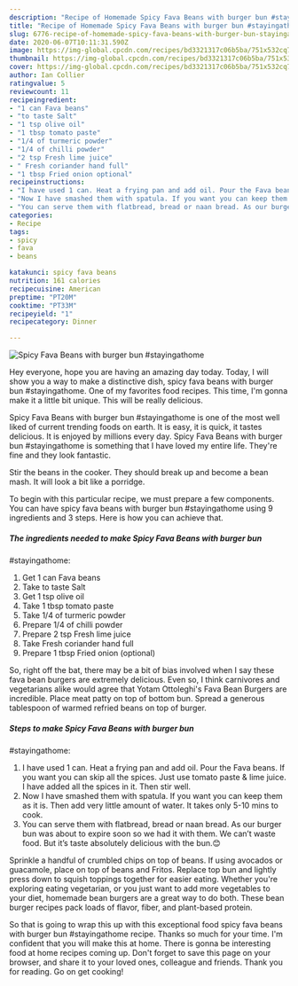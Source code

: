 ```yaml
---
description: "Recipe of Homemade Spicy Fava Beans with burger bun #stayingathome"
title: "Recipe of Homemade Spicy Fava Beans with burger bun #stayingathome"
slug: 6776-recipe-of-homemade-spicy-fava-beans-with-burger-bun-stayingathome
date: 2020-06-07T10:11:31.590Z
image: https://img-global.cpcdn.com/recipes/bd3321317c06b5ba/751x532cq70/spicy-fava-beans-with-burger-bun-stayingathome-recipe-main-photo.jpg
thumbnail: https://img-global.cpcdn.com/recipes/bd3321317c06b5ba/751x532cq70/spicy-fava-beans-with-burger-bun-stayingathome-recipe-main-photo.jpg
cover: https://img-global.cpcdn.com/recipes/bd3321317c06b5ba/751x532cq70/spicy-fava-beans-with-burger-bun-stayingathome-recipe-main-photo.jpg
author: Ian Collier
ratingvalue: 5
reviewcount: 11
recipeingredient:
- "1 can Fava beans"
- "to taste Salt"
- "1 tsp olive oil"
- "1 tbsp tomato paste"
- "1/4 of turmeric powder"
- "1/4 of chilli powder"
- "2 tsp Fresh lime juice"
- " Fresh coriander hand full"
- "1 tbsp Fried onion optional"
recipeinstructions:
- "I have used 1 can. Heat a frying pan and add oil. Pour the Fava beans. If you want you can skip all the spices. Just use tomato paste &amp; lime juice. I have added all the spices in it. Then stir well."
- "Now I have smashed them with spatula. If you want you can keep them as it is. Then add very little amount of water. It takes only 5-10 mins to cook."
- "You can serve them with flatbread, bread or naan bread. As our burger bun was about to expire soon so we had it with them. We can’t waste food. But it’s taste absolutely delicious with the bun.😊"
categories:
- Recipe
tags:
- spicy
- fava
- beans

katakunci: spicy fava beans 
nutrition: 161 calories
recipecuisine: American
preptime: "PT20M"
cooktime: "PT33M"
recipeyield: "1"
recipecategory: Dinner

---
```



![Spicy Fava Beans with burger bun
#stayingathome](https://img-global.cpcdn.com/recipes/bd3321317c06b5ba/751x532cq70/spicy-fava-beans-with-burger-bun-stayingathome-recipe-main-photo.jpg)

Hey everyone, hope you are having an amazing day today. Today, I will show you a way to make a distinctive dish, spicy fava beans with burger bun
#stayingathome. One of my favorites food recipes. This time, I'm gonna make it a little bit unique. This will be really delicious.

Spicy Fava Beans with burger bun
#stayingathome is one of the most well liked of current trending foods on earth. It is easy, it is quick, it tastes delicious. It is enjoyed by millions every day. Spicy Fava Beans with burger bun
#stayingathome is something that I have loved my entire life. They're fine and they look fantastic.

Stir the beans in the cooker. They should break up and become a bean mash. It will look a bit like a porridge.


To begin with this particular recipe, we must prepare a few components. You can have spicy fava beans with burger bun
#stayingathome using 9 ingredients and 3 steps. Here is how you can achieve that.

<!--inarticleads1-->

##### The ingredients needed to make Spicy Fava Beans with burger bun
#stayingathome:

1. Get 1 can Fava beans
1. Take to taste Salt
1. Get 1 tsp olive oil
1. Take 1 tbsp tomato paste
1. Take 1/4 of turmeric powder
1. Prepare 1/4 of chilli powder
1. Prepare 2 tsp Fresh lime juice
1. Take  Fresh coriander hand full
1. Prepare 1 tbsp Fried onion (optional)


So, right off the bat, there may be a bit of bias involved when I say these fava bean burgers are extremely delicious. Even so, I think carnivores and vegetarians alike would agree that Yotam Ottoleghi&#39;s Fava Bean Burgers are incredible. Place meat patty on top of bottom bun. Spread a generous tablespoon of warmed refried beans on top of burger. 

<!--inarticleads2-->

##### Steps to make Spicy Fava Beans with burger bun
#stayingathome:

1. I have used 1 can. Heat a frying pan and add oil. Pour the Fava beans. If you want you can skip all the spices. Just use tomato paste &amp; lime juice. I have added all the spices in it. Then stir well.
1. Now I have smashed them with spatula. If you want you can keep them as it is. Then add very little amount of water. It takes only 5-10 mins to cook.
1. You can serve them with flatbread, bread or naan bread. As our burger bun was about to expire soon so we had it with them. We can’t waste food. But it’s taste absolutely delicious with the bun.😊


Sprinkle a handful of crumbled chips on top of beans. If using avocados or guacamole, place on top of beans and Fritos. Replace top bun and lightly press down to squish toppings together for easier eating. Whether you&#39;re exploring eating vegetarian, or you just want to add more vegetables to your diet, homemade bean burgers are a great way to do both. These bean burger recipes pack loads of flavor, fiber, and plant-based protein. 

So that is going to wrap this up with this exceptional food spicy fava beans with burger bun
#stayingathome recipe. Thanks so much for your time. I'm confident that you will make this at home. There is gonna be interesting food at home recipes coming up. Don't forget to save this page on your browser, and share it to your loved ones, colleague and friends. Thank you for reading. Go on get cooking!
